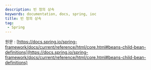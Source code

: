 ```yaml
---
description: 빈 정의 상속
keywords: documentation, docs, spring, ioc
title: 빈 정의 상속
tag:
 - Spring
---
```


원문 : [https://docs.spring.io/spring-framework/docs/current/reference/html/core.html#beans-child-bean-definitions](https://docs.spring.io/spring-framework/docs/current/reference/html/core.html#beans-child-bean-definitions)

<AdsenseB />